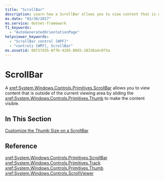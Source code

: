 ```yaml
---
title: "ScrollBar"
description: Learn how a ScrollBar allows you to view content that is outside of the current viewing area by sliding the Thumb to make the content visible.
ms.date: "03/30/2017"
ms.service: dotnet-framework
f1_keywords: 
  - "AutoGeneratedOrientationPage"
helpviewer_keywords: 
  - "ScrollBar control [WPF]"
  - "controls [WPF], ScrollBar"
ms.assetid: 60f27d35-8f7b-4285-89d2-28336a4c073a
---
```

# ScrollBar

A <xref:System.Windows.Controls.Primitives.ScrollBar> allows you to view content that is outside of the current viewing area by sliding the <xref:System.Windows.Controls.Primitives.Thumb> to make the content visible.

## In This Section

[Customize the Thumb Size on a ScrollBar](how-to-customize-the-thumb-size-on-a-scrollbar.md)

## Reference

<xref:System.Windows.Controls.Primitives.ScrollBar>
  <xref:System.Windows.Controls.Primitives.Track>
  <xref:System.Windows.Controls.Primitives.Thumb>
  <xref:System.Windows.Controls.ScrollViewer>
